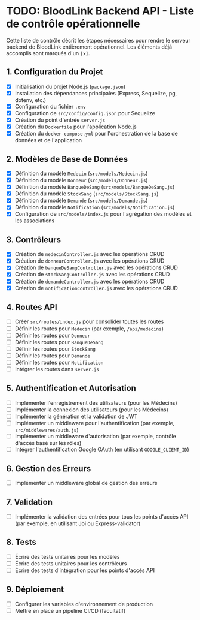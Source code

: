 # TODO: BloodLink Backend API - Liste de contrôle opérationnelle

Cette liste de contrôle décrit les étapes nécessaires pour rendre le serveur backend de BloodLink entièrement opérationnel. Les éléments déjà accomplis sont marqués d'un `[x]`.

## 1. Configuration du Projet

*   [x] Initialisation du projet Node.js (`package.json`)
*   [x] Installation des dépendances principales (Express, Sequelize, pg, dotenv, etc.)
*   [x] Configuration du fichier `.env`
*   [x] Configuration de `src/config/config.json` pour Sequelize
*   [x] Création du point d'entrée `server.js`
*   [x] Création du `Dockerfile` pour l'application Node.js
*   [x] Création du `docker-compose.yml` pour l'orchestration de la base de données et de l'application

## 2. Modèles de Base de Données

*   [x] Définition du modèle `Medecin` (`src/models/Medecin.js`)
*   [x] Définition du modèle `Donneur` (`src/models/Donneur.js`)
*   [x] Définition du modèle `BanqueDeSang` (`src/models/BanqueDeSang.js`)
*   [x] Définition du modèle `StockSang` (`src/models/StockSang.js`)
*   [x] Définition du modèle `Demande` (`src/models/Demande.js`)
*   [x] Définition du modèle `Notification` (`src/models/Notification.js`)
*   [x] Configuration de `src/models/index.js` pour l'agrégation des modèles et les associations

## 3. Contrôleurs

*   [x] Création de `medecinController.js` avec les opérations CRUD
*   [x] Création de `donneurController.js` avec les opérations CRUD
*   [x] Création de `banqueDeSangController.js` avec les opérations CRUD
*   [x] Création de `stockSangController.js` avec les opérations CRUD
*   [x] Création de `demandeController.js` avec les opérations CRUD
*   [x] Création de `notificationController.js` avec les opérations CRUD

## 4. Routes API

*   [ ] Créer `src/routes/index.js` pour consolider toutes les routes
*   [ ] Définir les routes pour `Medecin` (par exemple, `/api/medecins`)
*   [ ] Définir les routes pour `Donneur`
*   [ ] Définir les routes pour `BanqueDeSang`
*   [ ] Définir les routes pour `StockSang`
*   [ ] Définir les routes pour `Demande`
*   [ ] Définir les routes pour `Notification`
*   [ ] Intégrer les routes dans `server.js`

## 5. Authentification et Autorisation

*   [ ] Implémenter l'enregistrement des utilisateurs (pour les Médecins)
*   [ ] Implémenter la connexion des utilisateurs (pour les Médecins)
*   [ ] Implémenter la génération et la validation de JWT
*   [ ] Implémenter un middleware pour l'authentification (par exemple, `src/middlewares/auth.js`)
*   [ ] Implémenter un middleware d'autorisation (par exemple, contrôle d'accès basé sur les rôles)
*   [ ] Intégrer l'authentification Google OAuth (en utilisant `GOOGLE_CLIENT_ID`)

## 6. Gestion des Erreurs

*   [ ] Implémenter un middleware global de gestion des erreurs

## 7. Validation

*   [ ] Implémenter la validation des entrées pour tous les points d'accès API (par exemple, en utilisant Joi ou Express-validator)

## 8. Tests

*   [ ] Écrire des tests unitaires pour les modèles
*   [ ] Écrire des tests unitaires pour les contrôleurs
*   [ ] Écrire des tests d'intégration pour les points d'accès API

## 9. Déploiement

*   [ ] Configurer les variables d'environnement de production
*   [ ] Mettre en place un pipeline CI/CD (facultatif)
